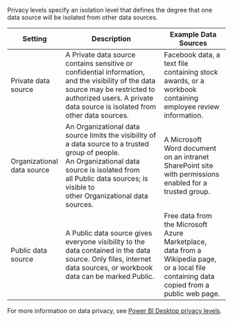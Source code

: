 Privacy levels specify an isolation level that defines the degree that one data source will be isolated from other data sources.

| **Setting** | **Description** | **Example Data Sources** |
|-------------|-----------------|--------------------------|
| Private data source | A Private data source contains sensitive or confidential information, and the visibility of the data source may be restricted to authorized users. A private data source is isolated from other data sources. | Facebook data, a text file containing stock awards, or a workbook containing employee review information. |
| Organizational data source | An Organizational data source limits the visibility of a data source to a trusted group of people. An Organizational data source is isolated from all Public data sources; is visible to other Organizational data sources. | A Microsoft Word document on an intranet SharePoint site with permissions enabled for a trusted group. |
| Public data source | A Public data source gives everyone visibility to the data contained in the data source. Only files, internet data sources, or workbook data can be marked Public. | Free data from the Microsoft Azure Marketplace, data from a Wikipedia page, or a local file containing data copied from a public web page. |

For more information on data privacy, see [Power BI Desktop privacy levels](https://docs.microsoft.com/power-bi/admin/desktop-privacy-levels/?azure-portal=true).
